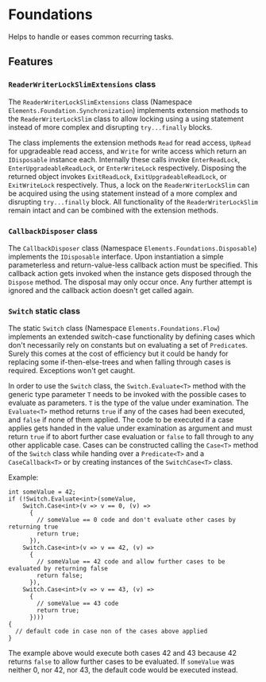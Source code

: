 # Foundations
Helps to handle or eases common recurring tasks.

## Features

### `ReaderWriterLockSlimExtensions` class
The `ReaderWriterLockSlimExtensions` class (Namespace `Elements.Foundation.Synchronization`) implements extension methods to the `ReaderWriterLockSlim` class to allow locking using a using statement instead of more complex and disrupting `try...finally` blocks.

The class implements the extension methods `Read` for read access, `UpRead` for upgradeable read access, and `Write` for write access which return an `IDisposable` instance each. Internally these calls invoke `EnterReadLock`, `EnterUpgradeableReadLock`, or `EnterWriteLock` respectively. Disposing the returned object invokes `ExitReadLock`, `ExitUpgradeableReadLock`, or `ExitWriteLock` respectively. Thus, a lock on the `ReaderWriterLockSlim` can be acquired using the using statement instead of a more complex and disrupting `try...finally` block. All functionality of the `ReaderWriterLockSlim` remain intact and can be combined with the extension methods.

### `CallbackDisposer` class
The `CallbackDisposer` class (Namespace `Elements.Foundations.Disposable`) implements the `IDisposable` interface. Upon instantiation a simple parameterless and return-value-less callback action must be specified. This callback action gets invoked when the instance gets disposed through the `Dispose` method. The disposal may only occur once. Any further attempt is ignored and the callback action doesn't get called again.

### `Switch` static class
The static `Switch` class (Namespace `Elements.Foundations.Flow`) implements an extended switch-case functionality by defining cases which don't necessarily rely on constants but on evaluating a set of `Predicate`s. Surely this comes at the cost of efficiency but it could be handy for replacing some if-then-else-trees and when falling through cases is required. Exceptions won't get caught.

In order to use the `Switch` class, the `Switch.Evaluate<T>` method with the generic type parameter `T` needs to be invoked with the possible cases to evaluate as parameters. `T` is the type of the value under examination. The `Evaluate<T>` method returns `true` if any of the cases had been executed, and `false` if none of them applied. The code to be executed if a case applies gets handed in the value under examination as argument and must return `true` if to abort further case evaluation or `false` to fall through to any other applicable case. Cases can be constructed calling the `Case<T>` method of the `Switch` class while handing over a `Predicate<T>` and a `CaseCallback<T>` or by creating instances of the `SwitchCase<T>` class.

Example:
```
int someValue = 42;
if (!Switch.Evaluate<int>(someValue,
    Switch.Case<int>(v => v == 0, (v) =>
      {
        // someValue == 0 code and don't evaluate other cases by returning true
        return true;
      }),
    Switch.Case<int>(v => v == 42, (v) =>
      {
        // someValue == 42 code and allow further cases to be evaluated by returning false
        return false;
      }),
    Switch.Case<int>(v => v == 43, (v) =>
      {
        // someValue == 43 code
        return true;
      })))
{
  // default code in case non of the cases above applied
}
```

The example above would execute both cases 42 and 43 because 42 returns `false` to allow further cases to be evaluated. If `someValue` was neither 0, nor 42, nor 43, the default code would be executed instead.

